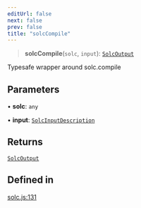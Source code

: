 ```yaml
---
editUrl: false
next: false
prev: false
title: "solcCompile"
---
```


> **solcCompile**(`solc`, `input`): [`SolcOutput`](/reference/tevm/solc/type-aliases/solcoutput/)

Typesafe wrapper around solc.compile

## Parameters

• **solc**: `any`

• **input**: [`SolcInputDescription`](/reference/tevm/solc/type-aliases/solcinputdescription/)

## Returns

[`SolcOutput`](/reference/tevm/solc/type-aliases/solcoutput/)

## Defined in

[solc.js:131](https://github.com/evmts/tevm-monorepo/blob/main/bundler-packages/solc/src/solc.js#L131)
